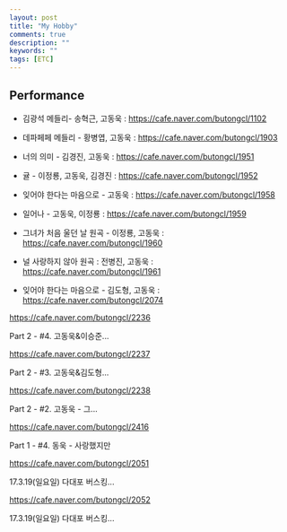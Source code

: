 ```yaml
---
layout: post
title: "My Hobby"
comments: true
description: ""
keywords: ""
tags: [ETC]
---
```


## Performance

* 김광석 메들리- 송혁근, 고동욱 : <https://cafe.naver.com/butongcl/1102>

* 데파페페 메들리 - 황병엽, 고동욱 : <https://cafe.naver.com/butongcl/1903>

* 너의 의미 - 김경진, 고동욱 : <https://cafe.naver.com/butongcl/1951>

* 귤 - 이정룡, 고동욱, 김경진 : <https://cafe.naver.com/butongcl/1952>

* 잊어야 한다는 마음으로 - 고동욱 : <https://cafe.naver.com/butongcl/1958>

* 일어나 - 고동욱, 이정룡 : <https://cafe.naver.com/butongcl/1959>

* 그녀가 처음 울던 날 원곡 - 이정룡, 고동욱 : <https://cafe.naver.com/butongcl/1960>

* 널 사랑하지 않아 원곡 : 전병진, 고동욱 : <https://cafe.naver.com/butongcl/1961>

* 잊어야 한다는 마음으로 - 김도형, 고동욱 : <https://cafe.naver.com/butongcl/2074>




https://cafe.naver.com/butongcl/2236

Part 2 - #4. 고동욱&이승준...




https://cafe.naver.com/butongcl/2237

Part 2 - #3. 고동욱&김도형...




https://cafe.naver.com/butongcl/2238

Part 2 - #2. 고동욱 - 그...




https://cafe.naver.com/butongcl/2416

Part 1 - #4. 동욱 - 사랑했지만




https://cafe.naver.com/butongcl/2051
 
17.3.19(일요일) 다대포 버스킹...




https://cafe.naver.com/butongcl/2052

17.3.19(일요일) 다대포 버스킹...

